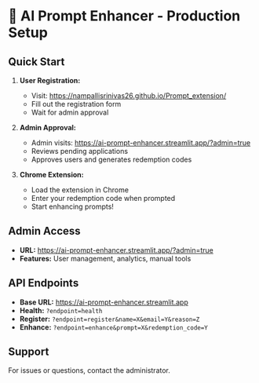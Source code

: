 # 🚀 AI Prompt Enhancer - Production Setup

## Quick Start

1. **User Registration:**
   - Visit: https://nampallisrinivas26.github.io/Prompt_extension/
   - Fill out the registration form
   - Wait for admin approval

2. **Admin Approval:**
   - Admin visits: https://ai-prompt-enhancer.streamlit.app/?admin=true
   - Reviews pending applications
   - Approves users and generates redemption codes

3. **Chrome Extension:**
   - Load the extension in Chrome
   - Enter your redemption code when prompted
   - Start enhancing prompts!

## Admin Access

- **URL:** https://ai-prompt-enhancer.streamlit.app/?admin=true
- **Features:** User management, analytics, manual tools

## API Endpoints

- **Base URL:** https://ai-prompt-enhancer.streamlit.app
- **Health:** `?endpoint=health`
- **Register:** `?endpoint=register&name=X&email=Y&reason=Z`
- **Enhance:** `?endpoint=enhance&prompt=X&redemption_code=Y`

## Support

For issues or questions, contact the administrator.
